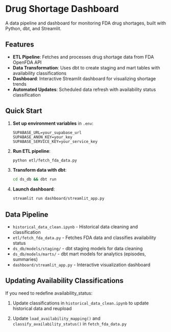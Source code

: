 # Drug Shortage Dashboard

A data pipeline and dashboard for monitoring FDA drug shortages, built with Python, dbt, and Streamlit.

## Features

- **ETL Pipeline**: Fetches and processes drug shortage data from FDA OpenFDA API
- **Data Transformation**: Uses dbt to create staging and mart tables with availability classifications
- **Dashboard**: Interactive Streamlit dashboard for visualizing shortage trends
- **Automated Updates**: Scheduled data refresh with availability status classification

## Quick Start

1. **Set up environment variables** in `.env`:
   ```
   SUPABASE_URL=your_supabase_url
   SUPABASE_ANON_KEY=your_key
   SUPABASE_SERVICE_KEY=your_service_key
   ```

2. **Run ETL pipeline**:
   ```bash
   python etl/fetch_fda_data.py
   ```

3. **Transform data with dbt**:
   ```bash
   cd ds_db && dbt run
   ```

4. **Launch dashboard**:
   ```bash
   streamlit run dashboard/streamlit_app.py
   ```

## Data Pipeline

- `historical_data_clean.ipynb` - Historical data cleaning and classification
- `etl/fetch_fda_data.py` - Fetches FDA data and classifies availability status
- `ds_db/models/staging/` - dbt staging models for data cleaning
- `ds_db/models/marts/` - dbt mart models for analytics (episodes, summaries)
- `dashboard/streamlit_app.py` - Interactive visualization dashboard

## Updating Availability Classifications

If you need to redefine availability_status:
1. Update classifications in `historical_data_clean.ipynb` to update historical data and reupload

2. Update `load_availability_mapping()` and `classify_availability_status()` in `fetch_fda_data.py`
